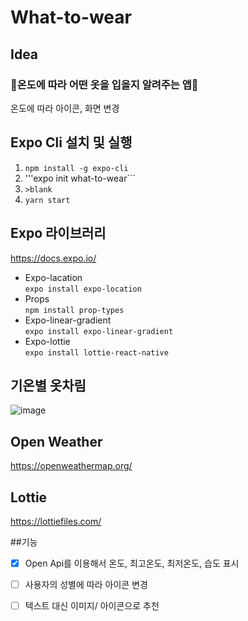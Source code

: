# What-to-wear

## Idea
### 🥼온도에 따라 어떤 옷을 입을지 알려주는 앱👖
온도에 따라 아이콘, 화면 변경

## Expo Cli 설치 및 실행
1. ```npm install -g expo-cli```
2. '''expo init what-to-wear```
3. ```>blank```
4. ```yarn start```

## Expo 라이브러리
https://docs.expo.io/
* Expo-lacation  
```expo install expo-location```
* Props  
```npm install prop-types```
* Expo-linear-gradient  
```expo install expo-linear-gradient```
* Expo-lottie  
```expo install lottie-react-native```

## 기온별 옷차림
![image](https://user-images.githubusercontent.com/66551410/122415181-a7c14b80-cfc2-11eb-9825-7ab8289fd8d8.png)

## Open Weather
https://openweathermap.org/

## Lottie
https://lottiefiles.com/

##기능
- [x] Open Api를 이용해서 온도, 최고온도, 최저온도, 습도 표시
- [ ] 사용자의 성별에 따라 아이콘 변경
- [ ] 텍스트 대신 이미지/ 아이콘으로 추천

